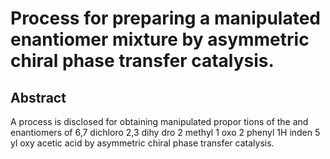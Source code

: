 # Process for preparing a manipulated enantiomer mixture by asymmetric chiral phase transfer catalysis.

## Abstract
A process is disclosed for obtaining manipulated propor tions of the and enantiomers of 6,7 dichloro 2,3 dihy dro 2 methyl 1 oxo 2 phenyl 1H inden 5 yl oxy acetic acid by asymmetric chiral phase transfer catalysis.